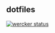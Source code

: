 dotfiles
--------

[![wercker status](https://app.wercker.com/status/0f3a3fac65929edc8fd6e53818d5aba6/m "wercker status")](https://app.wercker.com/project/bykey/0f3a3fac65929edc8fd6e53818d5aba6)